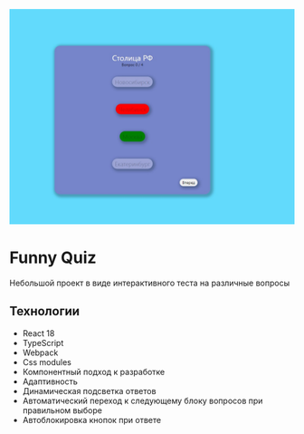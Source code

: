 ![ALT](screenShot/display.jpg)

# Funny Quiz

Небольшой проект в виде интерактивного теста на различные вопросы

## Технологии

- React 18
- TypeScript
- Webpack
- Css modules
- Компонентный подход к разработке
- Адаптивность
- Динамическая подсветка ответов
- Автоматический переход к следующему блоку вопросов при правильном выборе
- Автоблокировка кнопок при ответе



